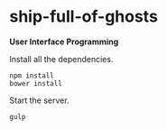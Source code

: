 # ship-full-of-ghosts
**User Interface Programming**

Install all the dependencies.

```
npm install
bower install
```

Start the server.

```
gulp
```
